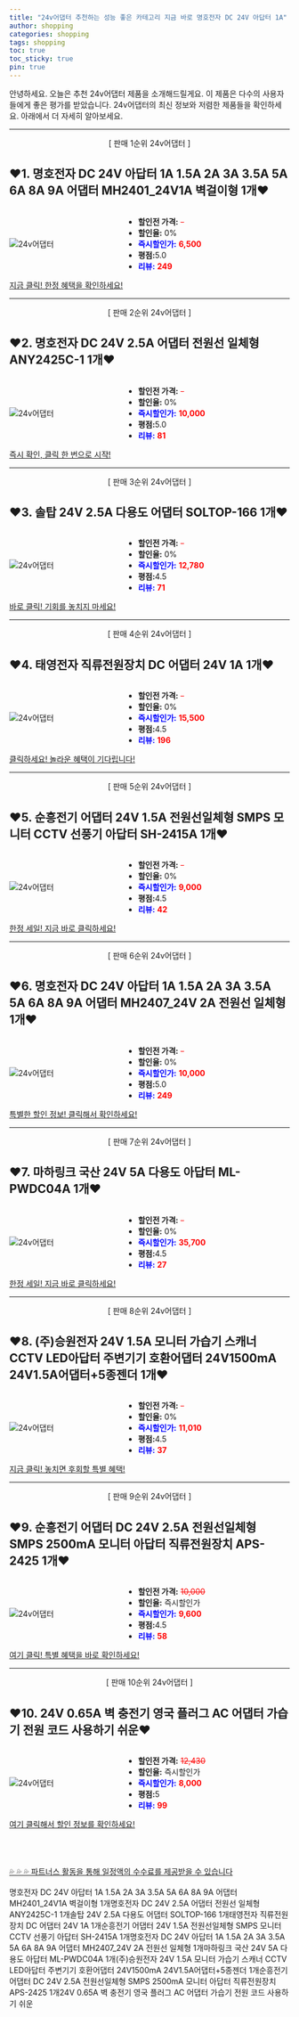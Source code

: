 ```yaml
---
title: "24v어댑터 추천하는 성능 좋은 카테고리 지금 바로 명호전자 DC 24V 아답터 1A"
author: shopping
categories: shopping
tags: shopping
toc: true
toc_sticky: true
pin: true
---
```

안녕하세요. 오늘은 추천 24v어댑터 제품을 소개해드릴게요. 이 제품은 다수의 사용자들에게 좋은 평가를 받았습니다. 24v어댑터의 최신 정보와 저렴한 제품들을 확인하세요. 아래에서 더 자세히 알아보세요.

---
<p class="toplist" style="margin: 0 auto; display: block; width: fit-content;">[ 판매 1순위 24v어댑터 ]</p>

<h2><strong>❤️1. 명호전자 DC 24V 아답터 1A 1.5A 2A 3A 3.5A 5A 6A 8A 9A 어댑터 MH2401_24V1A 벽걸이형 1개❤️</strong></h2>

<div style="display: flex; align-items: center;">
    <div style="flex: 0.4;">
        <img src="https://thumbnail9.coupangcdn.com/thumbnails/remote/230x230ex/image/vendor_inventory/f227/0a18a735af128504e5f9dbe50206753d9f3319410b4ed72610be998f9840.jpg" alt="24v어댑터" style="max-width: 100%;">
    </div>
    <div style="flex: 0.6; margin-left: 10px;">
        <ul>
            <li><strong>할인전 가격:</strong> <del style="color: red;">-</del></li>
            <li><strong>할인율:</strong> 0%</li>
            <li><span style='color:blue'><strong>즉시할인가:</strong></span> <span style='color:red'><strong>6,500</strong></span></li>
            <li><strong>평점:</strong>5.0</li>
            <li><span style='color:blue'><strong>리뷰:</strong></span> <span style='color:red'><strong>249</strong></span></li>
        </ul>
    </div>
</div>
<div class="center">
    <a href="https://William4Davisa.github.io?lptag=AF9450613&subid=githubio&pageKey=220769680&traceid=V0-153&itemId=688712562&vendorItemId=4766291979" class="myButton">
        지금 클릭! 한정 혜택을 확인하세요!
    </a>
</div>


---
<p class="toplist" style="margin: 0 auto; display: block; width: fit-content;">[ 판매 2순위 24v어댑터 ]</p>

<h2><strong>❤️2. 명호전자 DC 24V 2.5A 어댑터 전원선 일체형 ANY2425C-1 1개❤️</strong></h2>

<div style="display: flex; align-items: center;">
    <div style="flex: 0.4;">
        <img src="https://thumbnail6.coupangcdn.com/thumbnails/remote/230x230ex/image/vendor_inventory/22b7/8abe2a7c323dc3b66694d0a38c81c0356b7143156f3e509749daa66ef44c.jpg" alt="24v어댑터" style="max-width: 100%;">
    </div>
    <div style="flex: 0.6; margin-left: 10px;">
        <ul>
            <li><strong>할인전 가격:</strong> <del style="color: red;">-</del></li>
            <li><strong>할인율:</strong> 0%</li>
            <li><span style='color:blue'><strong>즉시할인가:</strong></span> <span style='color:red'><strong>10,000</strong></span></li>
            <li><strong>평점:</strong>5.0</li>
            <li><span style='color:blue'><strong>리뷰:</strong></span> <span style='color:red'><strong>81</strong></span></li>
        </ul>
    </div>
</div>
<div class="center">
    <a href="https://William4Davisa.github.io?lptag=AF9450613&subid=githubio&pageKey=4611707453&traceid=V0-153&itemId=5701407987&vendorItemId=4766292175" class="myButton">
        즉시 확인, 클릭 한 번으로 시작!
    </a>
</div>


---
<p class="toplist" style="margin: 0 auto; display: block; width: fit-content;">[ 판매 3순위 24v어댑터 ]</p>

<h2><strong>❤️3. 솔탑 24V 2.5A 다용도 어댑터 SOLTOP-166 1개❤️</strong></h2>

<div style="display: flex; align-items: center;">
    <div style="flex: 0.4;">
        <img src="https://thumbnail9.coupangcdn.com/thumbnails/remote/230x230ex/image/rs_quotation_api/qoqsrncx/2bdf0cd97b8a45c199e621a4c02b9316.jpg" alt="24v어댑터" style="max-width: 100%;">
    </div>
    <div style="flex: 0.6; margin-left: 10px;">
        <ul>
            <li><strong>할인전 가격:</strong> <del style="color: red;">-</del></li>
            <li><strong>할인율:</strong> 0%</li>
            <li><span style='color:blue'><strong>즉시할인가:</strong></span> <span style='color:red'><strong>12,780</strong></span></li>
            <li><strong>평점:</strong>4.5</li>
            <li><span style='color:blue'><strong>리뷰:</strong></span> <span style='color:red'><strong>71</strong></span></li>
        </ul>
    </div>
</div>
<div class="center">
    <a href="https://William4Davisa.github.io?lptag=AF9450613&subid=githubio&pageKey=6653898651&traceid=V0-153&itemId=15255356888&vendorItemId=82476014569" class="myButton">
        바로 클릭! 기회를 놓치지 마세요!
    </a>
</div>


---
<p class="toplist" style="margin: 0 auto; display: block; width: fit-content;">[ 판매 4순위 24v어댑터 ]</p>

<h2><strong>❤️4. 태영전자 직류전원장치 DC 어댑터 24V 1A 1개❤️</strong></h2>

<div style="display: flex; align-items: center;">
    <div style="flex: 0.4;">
        <img src="https://thumbnail9.coupangcdn.com/thumbnails/remote/230x230ex/image/retail/images/2021/09/28/10/4/61460910-6191-49f3-8a7f-c9870fbe2be8.jpg" alt="24v어댑터" style="max-width: 100%;">
    </div>
    <div style="flex: 0.6; margin-left: 10px;">
        <ul>
            <li><strong>할인전 가격:</strong> <del style="color: red;">-</del></li>
            <li><strong>할인율:</strong> 0%</li>
            <li><span style='color:blue'><strong>즉시할인가:</strong></span> <span style='color:red'><strong>15,500</strong></span></li>
            <li><strong>평점:</strong>4.5</li>
            <li><span style='color:blue'><strong>리뷰:</strong></span> <span style='color:red'><strong>196</strong></span></li>
        </ul>
    </div>
</div>
<div class="center">
    <a href="https://William4Davisa.github.io?lptag=AF9450613&subid=githubio&pageKey=6096009058&traceid=V0-153&itemId=11392427659&vendorItemId=78668482206" class="myButton">
        클릭하세요! 놀라운 혜택이 기다립니다!
    </a>
</div>


---
<p class="toplist" style="margin: 0 auto; display: block; width: fit-content;">[ 판매 5순위 24v어댑터 ]</p>

<h2><strong>❤️5. 순흥전기 어댑터 24V 1.5A 전원선일체형 SMPS 모니터 CCTV 선풍기 아답터 SH-2415A 1개❤️</strong></h2>

<div style="display: flex; align-items: center;">
    <div style="flex: 0.4;">
        <img src="https://thumbnail9.coupangcdn.com/thumbnails/remote/230x230ex/image/vendor_inventory/7fe8/f57fb7f41d4b3e092b3a725eb2f8d155e6970c6f5ef4385ba0a337d85e00.jpg" alt="24v어댑터" style="max-width: 100%;">
    </div>
    <div style="flex: 0.6; margin-left: 10px;">
        <ul>
            <li><strong>할인전 가격:</strong> <del style="color: red;">-</del></li>
            <li><strong>할인율:</strong> 0%</li>
            <li><span style='color:blue'><strong>즉시할인가:</strong></span> <span style='color:red'><strong>9,000</strong></span></li>
            <li><strong>평점:</strong>4.5</li>
            <li><span style='color:blue'><strong>리뷰:</strong></span> <span style='color:red'><strong>42</strong></span></li>
        </ul>
    </div>
</div>
<div class="center">
    <a href="https://William4Davisa.github.io?lptag=AF9450613&subid=githubio&pageKey=1548062813&traceid=V0-153&itemId=2649906132&vendorItemId=70640621686" class="myButton">
        한정 세일! 지금 바로 클릭하세요!
    </a>
</div>


---
<p class="toplist" style="margin: 0 auto; display: block; width: fit-content;">[ 판매 6순위 24v어댑터 ]</p>

<h2><strong>❤️6. 명호전자 DC 24V 아답터 1A 1.5A 2A 3A 3.5A 5A 6A 8A 9A 어댑터 MH2407_24V 2A 전원선 일체형 1개❤️</strong></h2>

<div style="display: flex; align-items: center;">
    <div style="flex: 0.4;">
        <img src="https://thumbnail6.coupangcdn.com/thumbnails/remote/230x230ex/image/vendor_inventory/eb86/868fb2028e333e763025534b9df0491fc57b3f72710a213cd844bd968b15.jpg" alt="24v어댑터" style="max-width: 100%;">
    </div>
    <div style="flex: 0.6; margin-left: 10px;">
        <ul>
            <li><strong>할인전 가격:</strong> <del style="color: red;">-</del></li>
            <li><strong>할인율:</strong> 0%</li>
            <li><span style='color:blue'><strong>즉시할인가:</strong></span> <span style='color:red'><strong>10,000</strong></span></li>
            <li><strong>평점:</strong>5.0</li>
            <li><span style='color:blue'><strong>리뷰:</strong></span> <span style='color:red'><strong>249</strong></span></li>
        </ul>
    </div>
</div>
<div class="center">
    <a href="https://William4Davisa.github.io?lptag=AF9450613&subid=githubio&pageKey=220769680&traceid=V0-153&itemId=688712618&vendorItemId=4766292112" class="myButton">
        특별한 할인 정보! 클릭해서 확인하세요!
    </a>
</div>


---
<p class="toplist" style="margin: 0 auto; display: block; width: fit-content;">[ 판매 7순위 24v어댑터 ]</p>

<h2><strong>❤️7. 마하링크 국산 24V 5A 다용도 아답터 ML-PWDC04A 1개❤️</strong></h2>

<div style="display: flex; align-items: center;">
    <div style="flex: 0.4;">
        <img src="https://thumbnail6.coupangcdn.com/thumbnails/remote/230x230ex/image/retail/images/1715245575616861-afc92396-6edd-4a82-94c1-68fbe711f9f8.jpg" alt="24v어댑터" style="max-width: 100%;">
    </div>
    <div style="flex: 0.6; margin-left: 10px;">
        <ul>
            <li><strong>할인전 가격:</strong> <del style="color: red;">-</del></li>
            <li><strong>할인율:</strong> 0%</li>
            <li><span style='color:blue'><strong>즉시할인가:</strong></span> <span style='color:red'><strong>35,700</strong></span></li>
            <li><strong>평점:</strong>4.5</li>
            <li><span style='color:blue'><strong>리뷰:</strong></span> <span style='color:red'><strong>27</strong></span></li>
        </ul>
    </div>
</div>
<div class="center">
    <a href="https://William4Davisa.github.io?lptag=AF9450613&subid=githubio&pageKey=6525083855&traceid=V0-153&itemId=14472889411&vendorItemId=81716196287" class="myButton">
        한정 세일! 지금 바로 클릭하세요!
    </a>
</div>


---
<p class="toplist" style="margin: 0 auto; display: block; width: fit-content;">[ 판매 8순위 24v어댑터 ]</p>

<h2><strong>❤️8. (주)승원전자 24V 1.5A 모니터 가습기 스캐너 CCTV LED아답터 주변기기 호환어댑터 24V1500mA 24V1.5A어댑터+5종젠더 1개❤️</strong></h2>

<div style="display: flex; align-items: center;">
    <div style="flex: 0.4;">
        <img src="https://thumbnail9.coupangcdn.com/thumbnails/remote/230x230ex/image/vendor_inventory/a346/196fb6dcf6085989c70eca659294c72804550a85476ca034d52d46fd37bd.jpg" alt="24v어댑터" style="max-width: 100%;">
    </div>
    <div style="flex: 0.6; margin-left: 10px;">
        <ul>
            <li><strong>할인전 가격:</strong> <del style="color: red;">-</del></li>
            <li><strong>할인율:</strong> 0%</li>
            <li><span style='color:blue'><strong>즉시할인가:</strong></span> <span style='color:red'><strong>11,010</strong></span></li>
            <li><strong>평점:</strong>4.5</li>
            <li><span style='color:blue'><strong>리뷰:</strong></span> <span style='color:red'><strong>37</strong></span></li>
        </ul>
    </div>
</div>
<div class="center">
    <a href="https://William4Davisa.github.io?lptag=AF9450613&subid=githubio&pageKey=1899217036&traceid=V0-153&itemId=3226187094&vendorItemId=71213430202" class="myButton">
        지금 클릭! 놓치면 후회할 특별 혜택!
    </a>
</div>


---
<p class="toplist" style="margin: 0 auto; display: block; width: fit-content;">[ 판매 9순위 24v어댑터 ]</p>

<h2><strong>❤️9. 순흥전기 어댑터 DC 24V 2.5A 전원선일체형 SMPS 2500mA 모니터 아답터 직류전원장치 APS-2425 1개❤️</strong></h2>

<div style="display: flex; align-items: center;">
    <div style="flex: 0.4;">
        <img src="https://thumbnail8.coupangcdn.com/thumbnails/remote/230x230ex/image/vendor_inventory/5c66/be453609180df408d59cfe198535cc864a35606a9551e227d8ac04974dcc.jpg" alt="24v어댑터" style="max-width: 100%;">
    </div>
    <div style="flex: 0.6; margin-left: 10px;">
        <ul>
            <li><strong>할인전 가격:</strong> <del style="color: red;">10,000</del></li>
            <li><strong>할인율:</strong> 즉시할인가</li>
            <li><span style='color:blue'><strong>즉시할인가:</strong></span> <span style='color:red'><strong>9,600</strong></span></li>
            <li><strong>평점:</strong>4.5</li>
            <li><span style='color:blue'><strong>리뷰:</strong></span> <span style='color:red'><strong>58</strong></span></li>
        </ul>
    </div>
</div>
<div class="center">
    <a href="https://William4Davisa.github.io?lptag=AF9450613&subid=githubio&pageKey=4650176492&traceid=V0-153&itemId=5796826259&vendorItemId=73095316094" class="myButton">
        여기 클릭! 특별 혜택을 바로 확인하세요!
    </a>
</div>


---
<p class="toplist" style="margin: 0 auto; display: block; width: fit-content;">[ 판매 10순위 24v어댑터 ]</p>

<h2><strong>❤️10. 24V 0.65A 벽 충전기 영국 플러그 AC 어댑터 가습기 전원 코드 사용하기 쉬운❤️</strong></h2>

<div style="display: flex; align-items: center;">
    <div style="flex: 0.4;">
        <img src="https://thumbnail10.coupangcdn.com/thumbnails/remote/230x230ex/image/vendor_inventory/fba5/f7fb2d7f336f8a0f4cef048a56e99632a1a48bbb95214a3704df95b0fe18.jpg" alt="24v어댑터" style="max-width: 100%;">
    </div>
    <div style="flex: 0.6; margin-left: 10px;">
        <ul>
            <li><strong>할인전 가격:</strong> <del style="color: red;">12,430</del></li>
            <li><strong>할인율:</strong> 즉시할인가</li>
            <li><span style='color:blue'><strong>즉시할인가:</strong></span> <span style='color:red'><strong>8,000</strong></span></li>
            <li><strong>평점:</strong>5</li>
            <li><span style='color:blue'><strong>리뷰:</strong></span> <span style='color:red'><strong>99</strong></span></li>
        </ul>
    </div>
</div>
<div class="center">
    <a href="https://William4Davisa.github.io?lptag=AF9450613&subid=githubio&pageKey=6716618585&traceid=V0-153&itemId=15610630861&vendorItemId=88075459328" class="myButton">
        여기 클릭해서 할인 정보를 확인하세요!
    </a>
</div>

<br><br><br>[💦 💦 💦 파트너스 활동을 통해 일정액의 수수료를 제공받을 수 있습니다](https://link.coupang.com/a/bcpT2c)<br><br>명호전자 DC 24V 아답터 1A 1.5A 2A 3A 3.5A 5A 6A 8A 9A 어댑터 MH2401_24V1A 벽걸이형 1개명호전자 DC 24V 2.5A 어댑터 전원선 일체형 ANY2425C-1 1개솔탑 24V 2.5A 다용도 어댑터 SOLTOP-166 1개태영전자 직류전원장치 DC 어댑터 24V 1A 1개순흥전기 어댑터 24V 1.5A 전원선일체형 SMPS 모니터 CCTV 선풍기 아답터 SH-2415A 1개명호전자 DC 24V 아답터 1A 1.5A 2A 3A 3.5A 5A 6A 8A 9A 어댑터 MH2407_24V 2A 전원선 일체형 1개마하링크 국산 24V 5A 다용도 아답터 ML-PWDC04A 1개(주)승원전자 24V 1.5A 모니터 가습기 스캐너 CCTV LED아답터 주변기기 호환어댑터 24V1500mA 24V1.5A어댑터+5종젠더 1개순흥전기 어댑터 DC 24V 2.5A 전원선일체형 SMPS 2500mA 모니터 아답터 직류전원장치 APS-2425 1개24V 0.65A 벽 충전기 영국 플러그 AC 어댑터 가습기 전원 코드 사용하기 쉬운